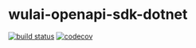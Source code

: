 # wulai-openapi-sdk-dotnet

[![build status][travis-image]][travis-url]
[![codecov][cov-image]][cov-url]

[travis-image]: https://travis-ci.org/laiye-ai/wulai-openapi-sdk-dotnet.svg?branch=dev
[travis-url]: https://travis-ci.org/laiye-ai/wulai-openapi-sdk-dotnet
[cov-image]: https://codecov.io/gh/laiye-ai/wulai-openapi-sdk-dotnet/branch/dev/graph/badge.svg
[cov-url]: https://codecov.io/gh/laiye-ai/wulai-openapi-sdk-dotnet

